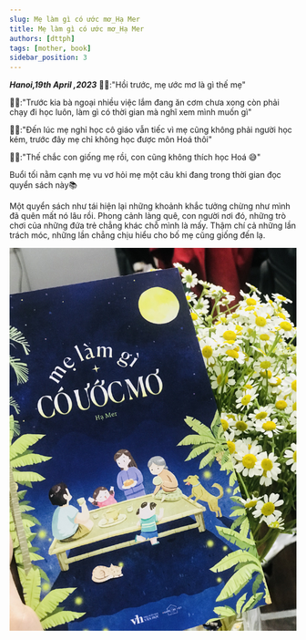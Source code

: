 ```yaml
---
slug: Mẹ làm gì có ước mơ_Hạ Mer
title: Mẹ làm gì có ước mơ_Hạ Mer
authors: [dttph]
tags: [mother, book]
sidebar_position: 3
---
```


***Hanoi,19th April ,2023***
👧🏼:"Hồi trước, mẹ ước mơ là gì thế mẹ"

👩🏻:"Trước kia bà ngoại nhiều việc lắm đang ăn cơm chưa xong còn phải chạy đi học luôn, làm gì có thời gian mà nghĩ xem mình muốn gì"

👩🏻:"Đến lúc mẹ nghỉ học cô giáo vẫn tiếc vì mẹ cũng không phải người học kém, trước đây mẹ chỉ không học được môn Hoá thôi"

👧🏼:"Thế chắc con giống mẹ rồi, con cũng không thích học Hoá 😅"

Buổi tối nằm cạnh mẹ vu vơ hỏi mẹ một câu khi đang trong thời gian đọc quyển sách này📚

Một quyển sách như tái hiện lại những khoảnh khắc tưởng chừng như mình đã quên mất nó lâu rồi. Phong cảnh làng quê, con người nơi đó, những trò chơi của những đứa trẻ chẳng khác chỗ mình là mấy. Thậm chí cả những lần trách móc, những lần chẳng chịu hiểu cho bố mẹ cũng giống đến lạ.

!['melamgicouocmo'](./img/melamgicouocmo.jpeg)